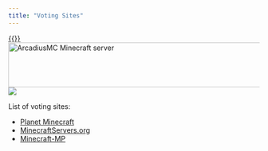 ```yaml
---
title: "Voting Sites"
---
```

<a href="https://www.planetminecraft.com/server/arcadiusmc-survival-1-20-4-player-shops-server-factions-land-claiming/vote/" target="_blank">
  {{<wikiimg src="/images/banner-v2.png" centered="true">}}
</a>

<a href="https://minecraftservers.org/server/669331" target="_blank">
  <img class="mx-auto" src="https://status.minecraftservers.org/classic/669331.png" alt="ArcadiusMC Minecraft server" width="540" height="90">
</a>

<a href="https://minecraft-mp.com/server-s339152" target="_blank">
  <img class="mx-auto" src="https://minecraft-mp.com/banner-339152.png" border="0">
</a>

List of voting sites:
- [Planet Minecraft](https://www.planetminecraft.com/server/arcadiusmc-survival-1-20-4-player-shops-server-factions-land-claiming/vote/)
- [MinecraftServers.org](https://minecraftservers.org/vote/669331)
- [Minecraft-MP](https://minecraft-mp.com/server/339152/vote/)